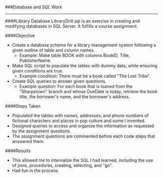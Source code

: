 ###Database and SQL Work
___

####Library Database
LibraryDrill.sql is an exercise in creating and modifying databases in SQL Server. It fulfills a course assignment.

####Objective
* Create a database schema for a library management system following a given outline of table and column names.
  * Example: Make table BOOK with columns BookID, Title, PublisherName.
* Make SQL script to populate the tables with dummy data, while ensuring given conditions are true.
  * Example condition: There must be a book called "The Lost Tribe".
* Create SQL queries to answer given questions.
  * Example question: For each book that is loaned from the "Sharpstown" branch and whose DueDate is today, retrieve the book title, the borrower's name, and the borrower's address.

####Steps Taken
* Populated the tables with names, addresses, and phone numbers of fictional characters and places in pop culture and some I invented. 
* Designed queries to access and organize the information as requested by the assignment questions.
* The assignment questions are commented before each code steps that answered them.

####Results
* This allowed me to internalize the SQL I had learned, including the use of joins, procedures, creating, selecting, and "go". 
* Had fun in the process.
